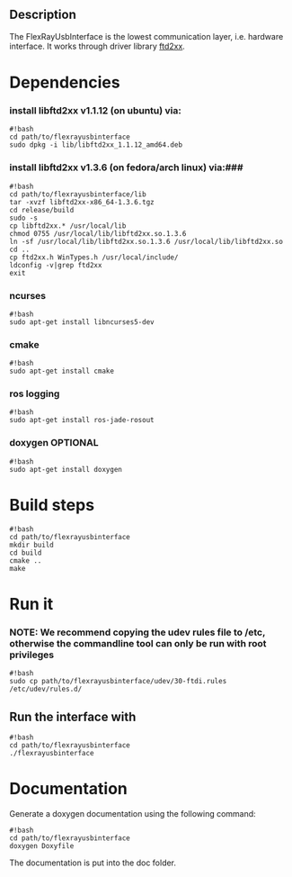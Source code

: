## Description ##
The FlexRayUsbInterface is the lowest communication layer, i.e. hardware interface.
It works through driver library [ftd2xx](http://www.ftdichip.com/Drivers/D2XX.htm).

# Dependencies #
### install libftd2xx v1.1.12 (on ubuntu) via: ###
```
#!bash
cd path/to/flexrayusbinterface
sudo dpkg -i lib/libftd2xx_1.1.12_amd64.deb
```
### install libftd2xx v1.3.6 (on fedora/arch linux) via:###
```
#!bash
cd path/to/flexrayusbinterface/lib
tar -xvzf libftd2xx-x86_64-1.3.6.tgz 
cd release/build
sudo -s
cp libftd2xx.* /usr/local/lib
chmod 0755 /usr/local/lib/libftd2xx.so.1.3.6
ln -sf /usr/local/lib/libftd2xx.so.1.3.6 /usr/local/lib/libftd2xx.so
cd ..
cp ftd2xx.h WinTypes.h /usr/local/include/
ldconfig -v|grep ftd2xx
exit
```
### ncurses ###
```
#!bash
sudo apt-get install libncurses5-dev 
```
### cmake ###
```
#!bash
sudo apt-get install cmake
```
### ros logging ###
```
#!bash
sudo apt-get install ros-jade-rosout
```
### doxygen OPTIONAL ###
```
#!bash
sudo apt-get install doxygen
```
# Build steps #

```
#!bash
cd path/to/flexrayusbinterface
mkdir build
cd build
cmake ..
make
```

# Run it #
### NOTE: We recommend copying the udev rules file to /etc, otherwise the commandline tool can only be run with root privileges ###
```
#!bash
sudo cp path/to/flexrayusbinterface/udev/30-ftdi.rules /etc/udev/rules.d/
```
## Run the interface with ##
```
#!bash
cd path/to/flexrayusbinterface
./flexrayusbinterface

```
# Documentation #
Generate a doxygen documentation using the following command:
```
#!bash
cd path/to/flexrayusbinterface
doxygen Doxyfile
```
The documentation is put into the doc folder.
